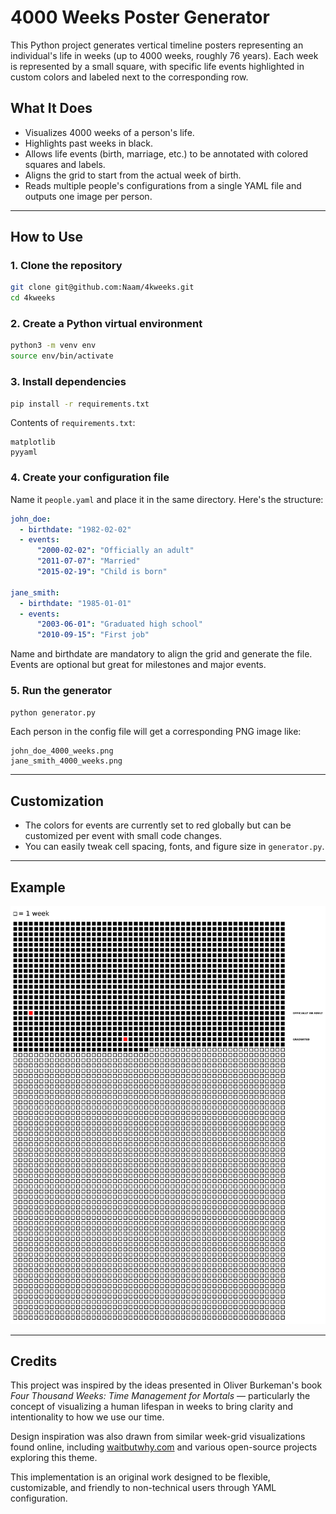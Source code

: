 # 4000 Weeks Poster Generator

This Python project generates vertical timeline posters representing an individual's life in weeks (up to 4000 weeks, roughly 76 years). Each week is represented by a small square, with specific life events highlighted in custom colors and labeled next to the corresponding row.

## What It Does

- Visualizes 4000 weeks of a person's life.
- Highlights past weeks in black.
- Allows life events (birth, marriage, etc.) to be annotated with colored squares and labels.
- Aligns the grid to start from the actual week of birth.
- Reads multiple people's configurations from a single YAML file and outputs one image per person.

---

## How to Use

### 1. Clone the repository

```bash
git clone git@github.com:Naam/4kweeks.git
cd 4kweeks
```

### 2. Create a Python virtual environment

```bash
python3 -m venv env
source env/bin/activate
```

### 3. Install dependencies

```bash
pip install -r requirements.txt
```

Contents of `requirements.txt`:

```plain
matplotlib
pyyaml
```

### 4. Create your configuration file

Name it `people.yaml` and place it in the same directory. Here's the structure:

```yaml
john_doe:
  - birthdate: "1982-02-02"
  - events:
      "2000-02-02": "Officially an adult"
      "2011-07-07": "Married"
      "2015-02-19": "Child is born"

jane_smith:
  - birthdate: "1985-01-01"
  - events:
      "2003-06-01": "Graduated high school"
      "2010-09-15": "First job"
```

Name and birthdate are mandatory to align the grid and generate the file.
Events are optional but great for milestones and major events.

### 5. Run the generator

```bash
python generator.py
```

Each person in the config file will get a corresponding PNG image like:

```plain
john_doe_4000_weeks.png
jane_smith_4000_weeks.png
```

---

## Customization

- The colors for events are currently set to red globally but can be customized per event with small code changes.
- You can easily tweak cell spacing, fonts, and figure size in `generator.py`.

---

## Example

![John Doe - Example](/assets/John_Doe_4000_weeks.png)

---

## Credits

This project was inspired by the ideas presented in Oliver Burkeman's book _Four Thousand Weeks: Time Management for Mortals_ — particularly the concept of visualizing a human lifespan in weeks to bring clarity and intentionality to how we use our time.

Design inspiration was also drawn from similar week-grid visualizations found online, including [waitbutwhy.com](https://waitbutwhy.com/2014/05/life-weeks.html) and various open-source projects exploring this theme.

This implementation is an original work designed to be flexible, customizable, and friendly to non-technical users through YAML configuration.
